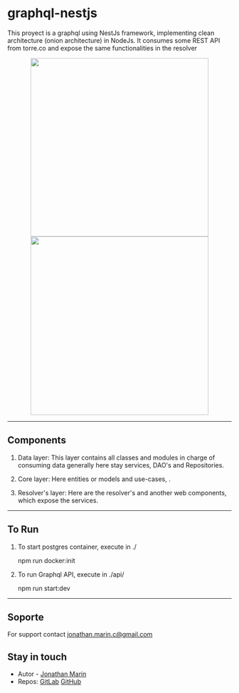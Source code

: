 # graphql-nestjs

This proyect is a graphql using NestJs framework, implementing clean architecture (onion architecture) 
in NodeJs.
It consumes some REST API from torre.co and expose the same functionalities in the resolver   


<center><img src="https://graphql.org/img/logo.svg" width="400" height="400"> <img src="https://d33wubrfki0l68.cloudfront.net/e937e774cbbe23635999615ad5d7732decad182a/26072/logo-small.ede75a6b.svg" width="400" height="400"></center>

---

## Components

1. Data layer:
   This layer contains all classes and modules in charge of consuming data
   generally here stay services, DAO's and Repositories.

2. Core layer:
   Here entities or models and use-cases, .

3. Resolver's layer:
   Here are the resolver's and another web components, which expose the services.

---

## To Run

1. To start postgres container, execute in ./

   npm run docker:init

2. To run Graphql API, execute in ./api/

   npm run start:dev

---

## Soporte

For support contact jonathan.marin.c@gmail.com

## Stay in touch

- Autor - [Jonathan Marin](https://fr.wikipedia.org/wiki/Jonathan_Mar%C3%ADn)
- Repos:  [GitLab](https://gitlab.com/Taufiq)
          [GitHub](https://github.com/Anceloth)


   
   
   


